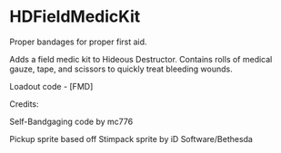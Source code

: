 # HDFieldMedicKit
Proper bandages for proper first aid.

Adds a field medic kit to Hideous Destructor.
Contains rolls of medical gauze, tape, and scissors
to quickly treat bleeding wounds.

Loadout code - [FMD]

Credits:

Self-Bandgaging code by mc776

Pickup sprite based off Stimpack sprite by iD Software/Bethesda
